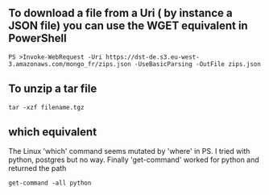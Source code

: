 
## To download a file from a Uri ( by instance a JSON file) you can use the WGET equivalent in PowerShell
```
PS >Invoke-WebRequest -Uri https://dst-de.s3.eu-west-3.amazonaws.com/mongo_fr/zips.json -UseBasicParsing -OutFile zips.json
```
## To unzip a tar file
```
tar -xzf filename.tgz
```
## which equivalent
The Linux 'which' command seems mutated by 'where' in PS. I tried with python, postgres but no way. 
Finally 'get-command' worked for python and returned the path
```
get-command -all python
```
